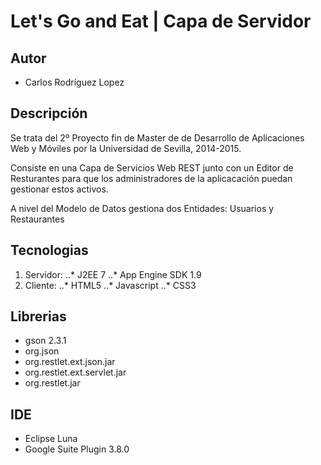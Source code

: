 # Let's Go and Eat | Capa de Servidor 

## Autor

- Carlos Rodríguez Lopez

## Descripción

Se trata del 2º Proyecto fin de Master de de Desarrollo de Aplicaciones Web y Móviles por la Universidad de Sevilla, 2014-2015.

Consiste en una Capa de Servicios Web REST junto con un Editor de Resturantes para que los administradores de la aplicacación puedan gestionar estos activos.

A nivel del Modelo de Datos gestiona dos Entidades: Usuarios y Restaurantes

## Tecnologias

1. Servidor: 
..* J2EE 7
..* App Engine SDK 1.9
2. Cliente: 
..* HTML5
..* Javascript
..* CSS3

## Librerias

- gson 2.3.1
- org.json
- org.restlet.ext.json.jar
- org.restlet.ext.servlet.jar
- org.restlet.jar

## IDE

- Eclipse Luna
- Google Suite Plugin 3.8.0


